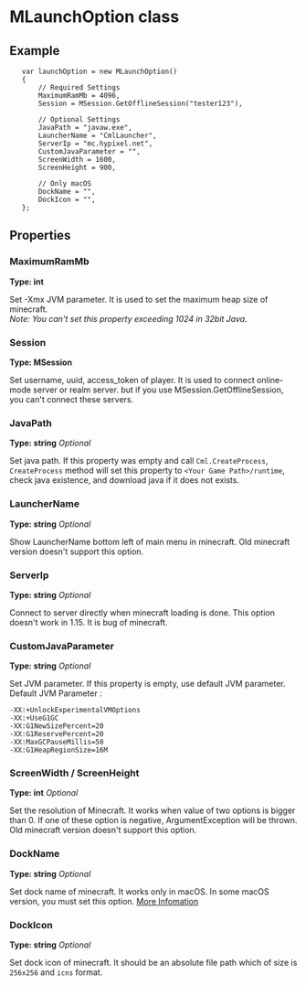 # MLaunchOption class

## Example

       var launchOption = new MLaunchOption()
       {
           // Required Settings
           MaximumRamMb = 4096,
           Session = MSession.GetOfflineSession("tester123"),

           // Optional Settings
           JavaPath = "javaw.exe",
           LauncherName = "CmlLauncher",
           ServerIp = "mc.hypixel.net",
           CustomJavaParameter = "",
           ScreenWidth = 1600,
           ScreenHeight = 900,

           // Only macOS
           DockName = "",
           DockIcon = "",
       };

## Properties

### MaximumRamMb

**Type: int**

Set -Xmx JVM parameter. It is used to set the maximum heap size of minecraft.  
_Note: You can't set this property exceeding 1024 in 32bit Java._

### Session

**Type: MSession**

Set username, uuid, access_token of player. It is used to connect online-mode server or realm server.
but if you use MSession.GetOfflineSession, you can't connect these servers.

### JavaPath

**Type: string**  _Optional_

Set java path. If this property was empty and call `Cml.CreateProcess`, `CreateProcess` method will set this property to `<Your Game Path>/runtime`, check java existence, and download java if it does not exists.

### LauncherName

**Type: string**  _Optional_

Show LauncherName bottom left of main menu in minecraft. Old minecraft version doesn't support this option.

### ServerIp

**Type: string**  _Optional_

Connect to server directly when minecraft loading is done. This option doesn't work in 1.15. It is bug of minecraft.

### CustomJavaParameter

**Type: string**  _Optional_

Set JVM parameter. If this property is empty, use default JVM parameter.  
Default JVM Parameter : 

    -XX:+UnlockExperimentalVMOptions 
    -XX:+UseG1GC 
    -XX:G1NewSizePercent=20 
    -XX:G1ReservePercent=20 
    -XX:MaxGCPauseMillis=50 
    -XX:G1HeapRegionSize=16M

### ScreenWidth / ScreenHeight

**Type: int**  _Optional_

Set the resolution of Minecraft. It works when value of two options is bigger than 0. If one of these option is negative, ArgumentException will be thrown. Old minecraft version doesn't support this option.

### DockName

**Type: string** _Optional_

Set dock name of minecraft. It works only in macOS. In some macOS version, you must set this option. [More Infomation](https://github.com/AlphaBs/CmlLib.Core/wiki/Common-Erros)

### DockIcon

**Type: string** _Optional_

Set dock icon of minecraft. It should be an absolute file path which of size is `256x256` and `icns` format.